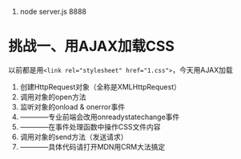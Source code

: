 1. node server.js 8888
# 挑战一、用AJAX加载CSS
   以前都是用`<link rel="stylesheet" href="1.css">`，今天用AJAX加载
1. 创建HttpRequest对象（全称是XMLHttpRequest）
2. 调用对象的open方法
3. 监听对象的onload & onerror事件
4. ————专业前端会改用onreadystatechange事件
5. ————在事件处理函数中操作CSS文件内容
6. 调用对象的send方法（发送请求）
7. ————具体代码请打开MDN用CRM大法搞定
